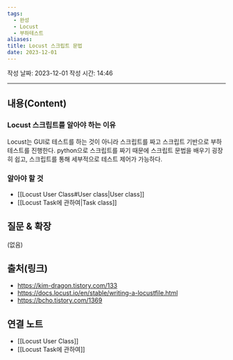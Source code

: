 ```yaml
---
tags:
  - 완성
  - Locust
  - 부하테스트
aliases: 
title: Locust 스크립트 문법
date: 2023-12-01
---
```

작성 날짜: 2023-12-01
작성 시간: 14:46


----
## 내용(Content)

### Locust 스크립트를 알아야 하는 이유

Locust는 GUI로 테스트를 하는 것이 아니라 스크립트를 짜고 스크립트 기반으로 부하 테스트를 진행한다. python으로 스크립트를 짜기 때문에 스크립트 문법을 배우기 굉장히 쉽고, 스크립트를 통해 세부적으로 테스트 제어가 가능하다.

### 알아야 할 것

- [[Locust User Class#User class|User class]]
- [[Locust Task에 관하여|Task class]]
## 질문 & 확장

(없음)

## 출처(링크)
- https://kim-dragon.tistory.com/133
- https://docs.locust.io/en/stable/writing-a-locustfile.html
- https://bcho.tistory.com/1369

## 연결 노트
- [[Locust User Class]]
- [[Locust Task에 관하여]]









